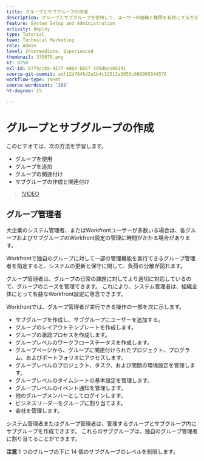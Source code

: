 ```yaml
---
title: グループとサブグループの作成
description: グループとサブグループを使用して、ユーザーの組織と権限を有効にする方法を説明します。 グループとサブグループの作成方法を学びます。
feature: System Setup and Administration
activity: deploy
type: Tutorial
team: Technical Marketing
role: Admin
level: Intermediate, Experienced
thumbnail: 335070.png
kt: 8758
exl-id: b7f8ccb5-457f-4d89-bb57-5d9d6e169191
source-git-commit: adf12d7846d2a1b4c32513a3955c080905044576
workflow-type: tm+mt
source-wordcount: '268'
ht-degree: 1%

---
```


# グループとサブグループの作成

このビデオでは、次の方法を学習します。

* グループを使用
* グループを追加
* グループの関連付け
* サブグループの作成と関連付け

>[!VIDEO](https://video.tv.adobe.com/v/335070/?quality=12)

## グループ管理者

大企業のシステム管理者、またはWorkfrontユーザーが多数いる場合は、各グループおよびサブグループのWorkfront設定の管理に時間がかかる場合があります。

Workfrontで独自のグループに対して一部の管理機能を実行できるグループ管理者を指定すると、システムの更新と保守に関して、負荷の分散が図れます。

グループ管理者は、グループの日常の課題に対してより適切に対応しているので、グループのニーズを管理できます。 これにより、システム管理者は、組織全体にとって有益なWorkfront設定に専念できます。

Workfrontでは、グループ管理者が実行できる操作の一部を次に示します。

* サブグループを作成し、サブグループにユーザーを追加する。
* グループのレイアウトテンプレートを作成します。
* グループの承認プロセスを作成します。
* グループレベルのワークフローステータスを作成します。
* グループページから、グループに関連付けられたプロジェクト、プログラム、およびポートフォリオにアクセスします。
* グループレベルのプロジェクト、タスク、および問題の環境設定を管理します。
* グループレベルのタイムシートの基本設定を管理します。
* グループレベルのイベント通知を管理します。
* 他のグループメンバーとしてログインします。
* ビジネスリーダーをグループに割り当てます。
* 会社を管理します。

システム管理者またはグループ管理者は、管理するグループとサブグループ内にサブグループを作成できます。 これらのサブグループは、独自のグループ管理者に割り当てることができます。

**注意**:1 つのグループの下に 14 個のサブグループのレベルを制限します。
